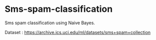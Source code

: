 # Sms-spam-classification

Sms spam classification using Naive Bayes.

Dataset : https://archive.ics.uci.edu/ml/datasets/sms+spam+collection

